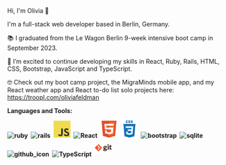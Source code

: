 Hi, I'm Olivia 👋

I'm a full-stack web developer based in Berlin, Germany.

📚 I graduated from the Le Wagon Berlin 9-week intensive boot camp in September 2023.

🌱 I’m excited to continue developing my skills in React, Ruby, Rails, HTML, CSS, Bootstrap, JavaScript and TypeScript.

🤓 Check out my boot camp project, the MigraMinds mobile app, and my React weather app and React to-do list solo projects here: https://troopl.com/oliviafeldman


<strong>Languages and Tools:</stong>

<div>      
  <img src="https://cdn.jsdelivr.net/gh/devicons/devicon/icons/ruby/ruby-original.svg" title="ruby3.2" alt="ruby" width="40" height="40"/>&nbsp; 
  <img src="https://cdn.jsdelivr.net/gh/devicons/devicon/icons/rails/rails-plain.svg" title="rails7" alt="rails" width="40" height="40"/>&nbsp; 
  <img src="https://github.com/devicons/devicon/blob/master/icons/javascript/javascript-original.svg" title="JavaScript" alt="JavaScript" width="40" height="40"/>&nbsp;
  <img src="https://cdn.jsdelivr.net/gh/devicons/devicon/icons/react/react-original.svg" title="React" alt="React" width="40" height="40"/>&nbsp;
  <img src="https://github.com/devicons/devicon/blob/master/icons/html5/html5-original.svg" title="HTML5" alt="HTML" width="40" height="40"/>&nbsp;
  <img src="https://github.com/devicons/devicon/blob/master/icons/css3/css3-plain-wordmark.svg"  title="CSS3" alt="CSS" width="40" height="40"/>&nbsp;
  <img src="https://cdn.jsdelivr.net/gh/devicons/devicon/icons/bootstrap/bootstrap-original.svg" title="bootstrap5" alt="bootstrap" width="40" height="40"/>&nbsp;
  <img src="https://cdn.jsdelivr.net/gh/devicons/devicon/icons/sqlite/sqlite-original.svg" title="sqlite3.43" alt="sqlite" width="40" height="40"/>&nbsp;
  <img src="https://cdn.jsdelivr.net/gh/devicons/devicon/icons/github/github-original.svg" title="github" alt="github_icon" width="40" height="40"/>&nbsp; 
  <img src="https://cdn.jsdelivr.net/gh/devicons/devicon/icons/typescript/typescript-original.svg" title="TypeScript" alt="TypeScript" width="40" height="40"/>&nbsp;
  <img src="https://github.com/devicons/devicon/blob/master/icons/git/git-original-wordmark.svg" title="Git" **alt="Git" width="40" height="40";   
    
  
</div>
